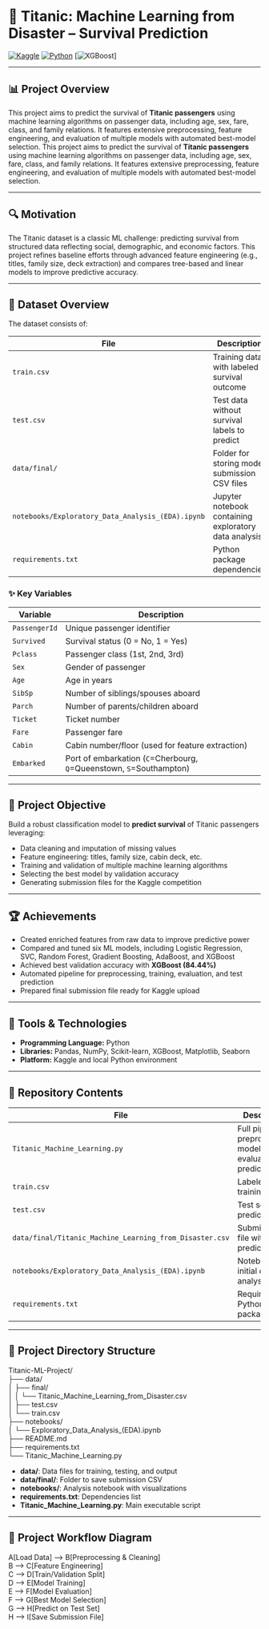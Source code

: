 # 🚢 Titanic: Machine Learning from Disaster – Survival Prediction

[![Kaggle](https://img.shields.io/badge/Kaggle-View%20Project-blue?logo=kaggle)](https://www.kaggle.com/code/alexandroskanakis/titanic-survived-classifier)
[![Python](https://img.shields.io/badge/Python-3.12-green?logo=python)](https://www.python.org/)
[![XGBoost](https://img.shields.io/badge/XGBoost-Machine%20Learning-orange?logo=xgboost)]

---

## 📊 Project Overview

This project aims to predict the survival of **Titanic passengers** using machine learning algorithms on passenger data, including age, sex, fare, class, and family relations. It features extensive preprocessing, feature engineering, and evaluation of multiple models with automated best-model selection.
This project aims to predict the survival of **Titanic passengers** using machine learning algorithms on passenger data, including age, sex, fare, class, and family relations. It features extensive preprocessing, feature engineering, and evaluation of multiple models with automated best-model selection.

---

## 🔍 Motivation

The Titanic dataset is a classic ML challenge: predicting survival from structured data reflecting social, demographic, and economic factors. This project refines baseline efforts through advanced feature engineering (e.g., titles, family size, deck extraction) and compares tree-based and linear models to improve predictive accuracy.

---

## 📘 Dataset Overview

The dataset consists of:

<div align="center">

| File                                  | Description                                         |
|-------------------------------------|-----------------------------------------------------|
| `train.csv`                         | Training data with labeled survival outcome          |
| `test.csv`                          | Test data without survival labels to predict          |
| `data/final/`                      | Folder for storing model submission CSV files         |
| `notebooks/Exploratory_Data_Analysis_(EDA).ipynb` | Jupyter notebook containing exploratory data analysis |
| `requirements.txt`                 | Python package dependencies                            |

</div>

### ✨ Key Variables

<div align="center">

| Variable       | Description                                               |
|----------------|-----------------------------------------------------------|
| `PassengerId`  | Unique passenger identifier                                |
| `Survived`     | Survival status (0 = No, 1 = Yes)                         |
| `Pclass`       | Passenger class (1st, 2nd, 3rd)                           |
| `Sex`          | Gender of passenger                                       |
| `Age`          | Age in years                                             |
| `SibSp`        | Number of siblings/spouses aboard                         |
| `Parch`        | Number of parents/children aboard                         |
| `Ticket`       | Ticket number                                            |
| `Fare`         | Passenger fare                                          |
| `Cabin`        | Cabin number/floor (used for feature extraction)           |
| `Embarked`     | Port of embarkation (`C`=Cherbourg, `Q`=Queenstown, `S`=Southampton) |

</div>

---

## 🎯 Project Objective

Build a robust classification model to **predict survival** of Titanic passengers leveraging:

- Data cleaning and imputation of missing values  
- Feature engineering: titles, family size, cabin deck, etc.  
- Training and validation of multiple machine learning algorithms  
- Selecting the best model by validation accuracy  
- Generating submission files for the Kaggle competition

---

## 🏆 Achievements

- Created enriched features from raw data to improve predictive power  
- Compared and tuned six ML models, including Logistic Regression, SVC, Random Forest, Gradient Boosting, AdaBoost, and XGBoost  
- Achieved best validation accuracy with **XGBoost (84.44%)**  
- Automated pipeline for preprocessing, training, evaluation, and test prediction  
- Prepared final submission file ready for Kaggle upload  

---

## 🔧 Tools & Technologies

- **Programming Language:** Python  
- **Libraries:** Pandas, NumPy, Scikit-learn, XGBoost, Matplotlib, Seaborn  
- **Platform:** Kaggle and local Python environment  

---

## 📁 Repository Contents

<div align="center">

| File                                | Description                                           |
|-----------------------------------|-------------------------------------------------------|
| `Titanic_Machine_Learning.py`     | Full pipeline: preprocessing, modeling, evaluation, prediction |
| `train.csv`                       | Labeled training set                                  |
| `test.csv`                        | Test set for prediction                               |
| `data/final/Titanic_Machine_Learning_from_Disaster.csv` | Submission file with model predictions                |
| `notebooks/Exploratory_Data_Analysis_(EDA).ipynb` | Notebook for initial data analysis                    |
| `requirements.txt`                | Required Python packages                              |

</div>

---

## 📂 Project Directory Structure

Titanic-ML-Project/  
├── data/  
│ ├── final/  
│ │ └── Titanic_Machine_Learning_from_Disaster.csv  
│ ├── test.csv  
│ └── train.csv  
├── notebooks/  
│ └── Exploratory_Data_Analysis_(EDA).ipynb  
├── README.md  
├── requirements.txt  
└── Titanic_Machine_Learning.py  

- **data/**: Data files for training, testing, and output  
- **data/final/**: Folder to save submission CSV  
- **notebooks/**: Analysis notebook with visualizations  
- **requirements.txt**: Dependencies list  
- **Titanic_Machine_Learning.py**: Main executable script  

---

## 🚀 Project Workflow Diagram

A[Load Data] --> B[Preprocessing & Cleaning]  
B --> C[Feature Engineering]  
C --> D[Train/Validation Split]  
D --> E[Model Training]  
E --> F[Model Evaluation]  
F --> G[Best Model Selection]  
G --> H[Predict on Test Set]  
H --> I[Save Submission File]  
